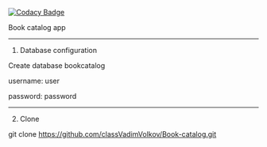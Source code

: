[![Codacy Badge](https://app.codacy.com/project/badge/Grade/f1d99b8a37d9467ba0ac7803086332c7)](https://www.codacy.com/gh/classVadimVolkov/Book-catalog/dashboard?utm_source=github.com&amp;utm_medium=referral&amp;utm_content=classVadimVolkov/Book-catalog&amp;utm_campaign=Badge_Grade)

Book catalog app

-----------------------------
1. Database configuration

Create database bookcatalog

username: user

password: password

------------------------
2. Clone

git clone https://github.com/classVadimVolkov/Book-catalog.git
